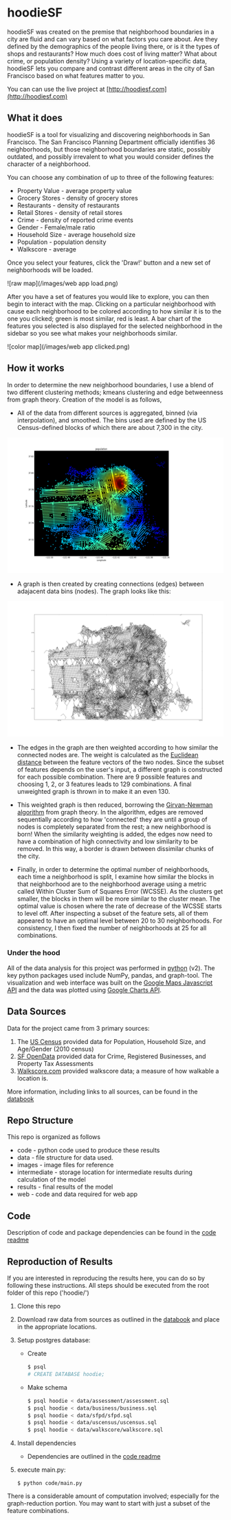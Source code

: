# hoodieSF

hoodieSF was created on the premise that neighborhood boundaries in a city are fluid and can vary based on what factors you care about. Are they defined by the demographics of the people living there, or is it the types of shops and restaurants? How much does cost of living matter? What about crime, or population density? Using a variety of location-specific data, hoodieSF lets you compare and contrast different areas in the city of San Francisco based on what features matter to you.

You can can use the live project at [http://hoodiesf.com](http://hoodiesf.com)

## What it does

hoodieSF is a tool for visualizing and discovering neighborhoods in San Francisco.  The San Francisco Planning Department officially identifies 36 neighborhoods, but those neighborhood boundaries are static, possibly outdated, and possibly irrevalent to what you would consider defines the character of a neighborhood.

You can choose any combination of up to three of the following features:

* Property Value - average property value
* Grocery Stores - density of grocery stores
* Restaurants - density of restaurants
* Retail Stores - density of retail stores
* Crime - density of reported crime events
* Gender - Female/male ratio
* Household Size - average household size
* Population - population density
* Walkscore - average

Once you select your features, click the 'Draw!' button and a new set of neighborhoods will be loaded.

![raw map](/images/web app load.png)

After you have a set of features you would like to explore, you can then begin to interact with the map. Clicking on a particular neighborhood with cause each neighborhood to be colored according to how similar it is to the one you clicked; green is most similar, red is least. A bar chart of the features you selected is also displayed for the selected neighborhood in the sidebar so you see what makes your neighborhoods similar.

![color map](/images/web app clicked.png)


## How it works

In order to determine the new neighborhood boundaries, I use a blend of two different clustering methods; kmeans clustering and edge betweenness from graph theory. Creation of the model is as follows,

* All of the data from different sources is aggregated, binned (via interpolation), and smoothed. The bins used are defined by the US Census-defined blocks of which there are about 7,300 in the city.

![Binned population](/images/datapopulation.png)

* A graph is then created by creating connections (edges) between adajacent data bins (nodes). The graph looks like this:

![graph](/images/plotedges.png)

* The edges in the graph are then weighted according to how similar the connected nodes are. The weight is calculated as the [Euclidean distance](https://en.wikipedia.org/wiki/Euclidean_distance) between the feature vectors of the two nodes. Since the subset of features depends on the user's input, a different graph is constructed for each possible combination. There are 9 possible features and choosing 1, 2, or 3 features leads to 129 combinations. A final unweighted graph is thrown in to make it an even 130.

* This weighted graph is then reduced, borrowing the [Girvan-Newman algorithm](https://en.wikipedia.org/wiki/Girvan%E2%80%93Newman_algorithm) from graph theory. In the algorithm, edges are removed sequentially according to how 'connected' they are until a group of nodes is completely separated from the rest; a new neighborhood is born! When the similarity weighting is added, the edges now need to have a combination of high connectivity and low similarity to be removed. In this way, a border is drawn between dissimilar chunks of the city.

* Finally, in order to determine the optimal number of neighborhoods, each time a neighborhood is split, I examine how similar the blocks in that neighborhood are to the neighborhood average using a metric called Within Cluster Sum of Squares Error (WCSSE). As the clusters get smaller, the blocks in them will be more similar to the cluster mean. The optimal value is chosen where the rate of decrease of the WCSSE starts to level off. After inspecting a subset of the feature sets, all of them appeared to have an optimal level between 20 to 30 neighborhoods. For consistency, I then fixed the number of neighborhoods at 25 for all combinations.

### Under the hood

All of the data analysis for this project was performed in [python](https://www.python.org/) (v2). The key python packages used include NumPy, pandas, and graph-tool. The visualization and web interface was built on the [Google Maps Javascript API](https://developers.google.com/maps/documentation/javascript/) and the data was plotted using [Google Charts API](https://developers.google.com/chart/).


## Data Sources

Data for the project came from 3 primary sources:

1. The [US Census](http://www.census.gov/) provided data for Population, Household Size, and Age/Gender (2010 census)
2. [SF OpenData](https://data.sfgov.org/) provided data for Crime, Registered Businesses, and Property Tax Assessments
3. [Walkscore.com](https://www.walkscore.com/) provided walkscore data; a measure of how walkable a location is.

More information, including links to all sources, can be found in the [databook](data/databook.md)

## Repo Structure

This repo is organized as follows

* code - python code used to produce these results
* data - file structure for data used. 
* images - image files for reference
* intermediate - storage location for intermediate results during calculation of the model
* results - final results of the model
* web - code and data required for web app

## Code

Description of code and package dependencies can be found in the [code readme](code/README.md)

## Reproduction of Results

If you are interested in reproducing the results here, you can do so by following these instructions. All steps should be executed from the root folder of this repo ('hoodie/')

1. Clone this repo

1. Download raw data from sources as outlined in the [databook](data/databook.md) and place in the appropriate locations.

2. Setup postgres database:

    * Create
    
        ```bash
        $ psql
        # CREATE DATABASE hoodie;
        ```
        
    * Make schema

        ```bash
        $ psql hoodie < data/assessment/assessment.sql
        $ psql hoodie < data/business/business.sql
        $ psql hoodie < data/sfpd/sfpd.sql
        $ psql hoodie < data/uscensus/uscensus.sql
        $ psql hoodie < data/walkscore/walkscore.sql
        ```

3. Install dependencies

    * Dependencies are outlined in the [code readme](code/README.md)

4. execute main.py:

    ```
    $ python code/main.py
    ```
    
There is a considerable amount of computation involved; especially for the graph-reduction portion. You may want to start with just a subset of the feature combinations.
